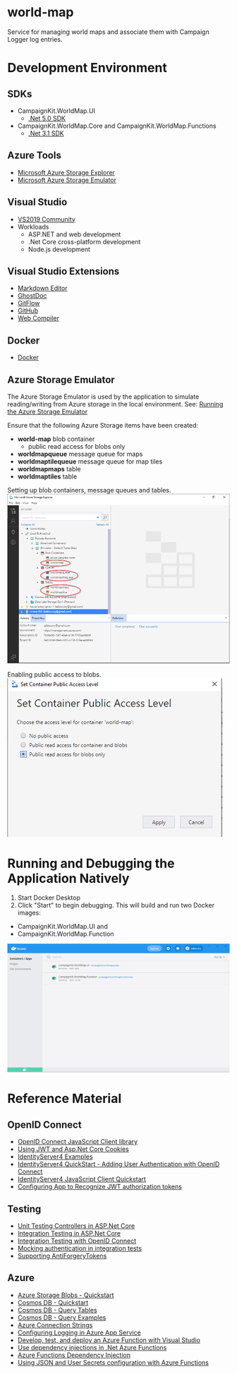# world-map

Service for managing world maps and associate them with Campaign Logger log entries.

# Development Environment

## SDKs

- CampaignKit.WorldMap.UI
  - [.Net 5.0 SDK](https://dotnet.microsoft.com/download/visual-studio-sdks?utm_source=getdotnetsdk&utm_medium=referral)
- CampaignKit.WorldMap.Core and CampaignKit.WorldMap.Functions
  - [.Net 3.1 SDK](https://dotnet.microsoft.com/download/visual-studio-sdks?utm_source=getdotnetsdk&utm_medium=referral)

## Azure Tools
- [Microsoft Azure Storage Explorer](https://azure.microsoft.com/en-us/features/storage-explorer/)
- [Microsoft Azure Storage Emulator](https://docs.microsoft.com/en-us/azure/storage/common/storage-use-emulator)

## Visual Studio
- [VS2019 Community](https://visualstudio.microsoft.com/downloads/)
- Workloads
  - ASP.NET and web development
  - .Net Core cross-platform development
  - Node.js development

## Visual Studio Extensions
- [Markdown Editor](https://marketplace.visualstudio.com/items?itemName=ChrisDahlberg.StyleCop)
- [GhostDoc](https://marketplace.visualstudio.com/items?itemName=sergeb.GhostDoc)
- [GitFlow](https://marketplace.visualstudio.com/items?itemName=vs-publisher-57624.GitFlowforVisualStudio2019)
- [GitHub](https://marketplace.visualstudio.com/items?itemName=GitHub.GitHubExtensionforVisualStudio)
- [Web Compiler](https://marketplace.visualstudio.com/items?itemName=MadsKristensen.WebCompiler)

## Docker
- [Docker](https://docs.docker.com/docker-for-windows/install/)
 
## Azure Storage Emulator
The Azure Storage Emulator is used by the application to simulate reading/writing from Azure storage in the local environment.  See: [Running the Azure Storage Emulator](https://medium.com/oneforall-undergrad-software-engineering/setting-up-the-azure-storage-emulator-environment-on-windows-5f20d07d3a04)

Ensure that the following Azure Storage items have been created:
- **world-map** blob container
  - public read access for blobs only
- **worldmapqueue** message queue for maps
- **worldmaptilequeue** message queue for map tiles
- **worldmapmaps** table
- **worldmaptiles** table
 
Setting up blob containers, message queues and tables.
![Azure Storage Emulator](./AzureStorageEmulator.png)

Enabling public access to blobs.
![Azure Blob Public Access Level](AzureBlobPublicAccessLevel.png)

# Running and Debugging the Application Natively
1. Start Docker Desktop
2. Click "Start" to begin debugging.  This will build and run two Docker images:
  - CampaignKit.WorldMap.UI and
  - CampaignKit.WorldMap.Function

![Docker Running World-Map Projects](./DockerRunningWorldMapProjects.png)

# Reference Material

## OpenID Connect

- [OpenID Connect JavaScript Client library](https://github.com/IdentityModel/oidc-client-js)
- [Using JWT and Asp.Net Core Cookies](https://amanagrawal.blog/2017/09/18/jwt-token-authentication-with-cookies-in-asp-net-core/)
- [IdentityServer4 Examples](https://github.com/IdentityServer/IdentityServer4.Samples)
- [IdentityServer4 QuickStart - Adding User Authentication with OpenID Connect](http://docs.identityserver.io/en/latest/quickstarts/3_interactive_login.html)
- [IdentityServer4 JavaScript Client Quickstart](http://docs.identityserver.io/en/latest/quickstarts/6_javascript_client.html)
- [Configuring App to Recognize JWT authorization tokens](https://developer.okta.com/blog/2018/03/23/token-authentication-aspnetcore-complete-guide)

## Testing
- [Unit Testing Controllers in ASP.Net Core](https://docs.microsoft.com/en-us/aspnet/core/mvc/controllers/testing?view=aspnetcore-5.0)
- [Integration Testing in ASP.Net Core](https://docs.microsoft.com/en-us/aspnet/core/test/integration-tests?view=aspnetcore-5.0)
- [Integration Testing with OpenID Connect](https://github.com/stottle-uk/IntegrationTestingWithIdentityServer)
- [Mocking authentication in integration tests](https://github.com/jackowild/aspnetcore-bypassing-authentication/tree/master/MockingAuthApi)
- [Supporting AntiForgeryTokens](https://www.matheus.ro/2018/09/03/integration-tests-in-asp-net-core-controllers/)

## Azure

- [Azure Storage Blobs - Quickstart](https://docs.microsoft.com/en-us/azure/storage/blobs/storage-quickstart-blobs-dotnet)
- [Cosmos DB - Quickstart](https://docs.microsoft.com/en-us/azure/cosmos-db/create-table-dotnet)
- [Cosmos DB - Query Tables](https://docs.microsoft.com/en-us/azure/cosmos-db/tutorial-query-table)
- [Cosmos DB - Query Examples](https://docs.microsoft.com/en-us/azure/cosmos-db/sql-api-dotnet-v3sdk-samples#query-examples)
- [Azure Connection Strings](https://docs.microsoft.com/en-us/azure/storage/common/storage-configure-connection-string)
- [Configuring Logging in Azure App Service](https://ardalis.com/configuring-logging-in-azure-app-services/)
- [Develop, test, and deploy an Azure Function with Visual Studio](https://docs.microsoft.com/en-us/learn/modules/develop-test-deploy-azure-functions-with-visual-studio/)
- [Use dependency injections in .Net Azure Functions](https://docs.microsoft.com/en-us/azure/azure-functions/functions-dotnet-dependency-injection)
- [Azure Functions Dependency Injection](https://blog.rasmustc.com/azure-functions-dependency-injection/)
- [Using JSON and User Secrets configuration with Azure Functions](https://dev.to/cesarcodes/using-json-and-user-secrets-configuration-with-azure-functions-3f7g)